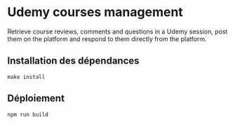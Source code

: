 # Udemy courses management

Retrieve course reviews, comments and questions in a Udemy session, post them on the platform and respond to them directly from the platform.

## Installation des dépendances
`make install`

## Déploiement
`npm run build`
